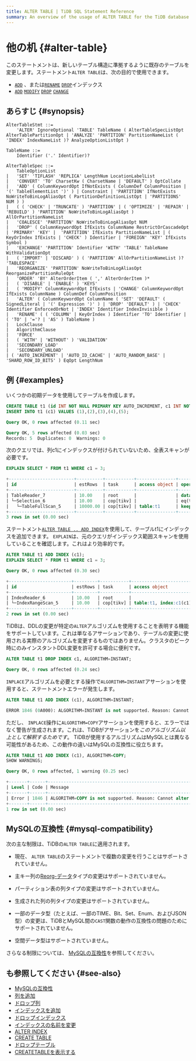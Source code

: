 ```yaml
---
title: ALTER TABLE | TiDB SQL Statement Reference
summary: An overview of the usage of ALTER TABLE for the TiDB database.
---
```


# 他の机 {#alter-table}

このステートメントは、新しいテーブル構造に準拠するように既存のテーブルを変更します。ステートメント`ALTER TABLE`は、次の目的で使用できます。

-   [`ADD`](/sql-statements/sql-statement-add-index.md) 、または[`RENAME`](/sql-statements/sql-statement-rename-index.md) [`DROP`](/sql-statements/sql-statement-drop-index.md)インデックス
-   [`ADD`](/sql-statements/sql-statement-add-column.md) [`MODIFY`](/sql-statements/sql-statement-modify-column.md) [`DROP`](/sql-statements/sql-statement-drop-column.md) [`CHANGE`](/sql-statements/sql-statement-change-column.md)

## あらすじ {#synopsis}

```ebnf+diagram
AlterTableStmt ::=
    'ALTER' IgnoreOptional 'TABLE' TableName ( AlterTableSpecListOpt AlterTablePartitionOpt | 'ANALYZE' 'PARTITION' PartitionNameList ( 'INDEX' IndexNameList )? AnalyzeOptionListOpt )

TableName ::=
    Identifier ('.' Identifier)?

AlterTableSpec ::=
    TableOptionList
|   'SET' 'TIFLASH' 'REPLICA' LengthNum LocationLabelList
|   'CONVERT' 'TO' CharsetKw ( CharsetName | 'DEFAULT' ) OptCollate
|   'ADD' ( ColumnKeywordOpt IfNotExists ( ColumnDef ColumnPosition | '(' TableElementList ')' ) | Constraint | 'PARTITION' IfNotExists NoWriteToBinLogAliasOpt ( PartitionDefinitionListOpt | 'PARTITIONS' NUM ) )
|   ( ( 'CHECK' | 'TRUNCATE' ) 'PARTITION' | ( 'OPTIMIZE' | 'REPAIR' | 'REBUILD' ) 'PARTITION' NoWriteToBinLogAliasOpt ) AllOrPartitionNameList
|   'COALESCE' 'PARTITION' NoWriteToBinLogAliasOpt NUM
|   'DROP' ( ColumnKeywordOpt IfExists ColumnName RestrictOrCascadeOpt | 'PRIMARY' 'KEY' |  'PARTITION' IfExists PartitionNameList | ( KeyOrIndex IfExists | 'CHECK' ) Identifier | 'FOREIGN' 'KEY' IfExists Symbol )
|   'EXCHANGE' 'PARTITION' Identifier 'WITH' 'TABLE' TableName WithValidationOpt
|   ( 'IMPORT' | 'DISCARD' ) ( 'PARTITION' AllOrPartitionNameList )? 'TABLESPACE'
|   'REORGANIZE' 'PARTITION' NoWriteToBinLogAliasOpt ReorganizePartitionRuleOpt
|   'ORDER' 'BY' AlterOrderItem ( ',' AlterOrderItem )*
|   ( 'DISABLE' | 'ENABLE' ) 'KEYS'
|   ( 'MODIFY' ColumnKeywordOpt IfExists | 'CHANGE' ColumnKeywordOpt IfExists ColumnName ) ColumnDef ColumnPosition
|   'ALTER' ( ColumnKeywordOpt ColumnName ( 'SET' 'DEFAULT' ( SignedLiteral | '(' Expression ')' ) | 'DROP' 'DEFAULT' ) | 'CHECK' Identifier EnforcedOrNot | 'INDEX' Identifier IndexInvisible )
|   'RENAME' ( ( 'COLUMN' | KeyOrIndex ) Identifier 'TO' Identifier | ( 'TO' | '='? | 'AS' ) TableName )
|   LockClause
|   AlgorithmClause
|   'FORCE'
|   ( 'WITH' | 'WITHOUT' ) 'VALIDATION'
|   'SECONDARY_LOAD'
|   'SECONDARY_UNLOAD'
| ( 'AUTO_INCREMENT' | 'AUTO_ID_CACHE' | 'AUTO_RANDOM_BASE' | 'SHARD_ROW_ID_BITS' ) EqOpt LengthNum
```

## 例 {#examples}

いくつかの初期データを使用してテーブルを作成します。


```sql
CREATE TABLE t1 (id INT NOT NULL PRIMARY KEY AUTO_INCREMENT, c1 INT NOT NULL);
INSERT INTO t1 (c1) VALUES (1),(2),(3),(4),(5);
```

```sql
Query OK, 0 rows affected (0.11 sec)

Query OK, 5 rows affected (0.03 sec)
Records: 5  Duplicates: 0  Warnings: 0
```

次のクエリでは、列c1にインデックスが付けられていないため、全表スキャンが必要です。


```sql
EXPLAIN SELECT * FROM t1 WHERE c1 = 3;
```

```sql
+-------------------------+----------+-----------+---------------+--------------------------------+
| id                      | estRows  | task      | access object | operator info                  |
+-------------------------+----------+-----------+---------------+--------------------------------+
| TableReader_7           | 10.00    | root      |               | data:Selection_6               |
| └─Selection_6           | 10.00    | cop[tikv] |               | eq(test.t1.c1, 3)              |
|   └─TableFullScan_5     | 10000.00 | cop[tikv] | table:t1      | keep order:false, stats:pseudo |
+-------------------------+----------+-----------+---------------+--------------------------------+
3 rows in set (0.00 sec)
```

ステートメント[`ALTER TABLE .. ADD INDEX`](/sql-statements/sql-statement-add-index.md)を使用して、テーブルt1にインデックスを追加できます。 `EXPLAIN`は、元のクエリがインデックス範囲スキャンを使用していることを確認します。これはより効率的です。


```sql
ALTER TABLE t1 ADD INDEX (c1);
EXPLAIN SELECT * FROM t1 WHERE c1 = 3;
```

```sql
Query OK, 0 rows affected (0.30 sec)

+------------------------+---------+-----------+------------------------+---------------------------------------------+
| id                     | estRows | task      | access object          | operator info                               |
+------------------------+---------+-----------+------------------------+---------------------------------------------+
| IndexReader_6          | 10.00   | root      |                        | index:IndexRangeScan_5                      |
| └─IndexRangeScan_5     | 10.00   | cop[tikv] | table:t1, index:c1(c1) | range:[3,3], keep order:false, stats:pseudo |
+------------------------+---------+-----------+------------------------+---------------------------------------------+
2 rows in set (0.00 sec)
```

TiDBは、DDLの変更が特定の`ALTER`アルゴリズムを使用することを表明する機能をサポートしています。これは単なるアサーションであり、テーブルの変更に使用される実際のアルゴリズムを変更するものではありません。クラスタのピーク時にのみインスタントDDL変更を許可する場合に便利です。


```sql
ALTER TABLE t1 DROP INDEX c1, ALGORITHM=INSTANT;
```

```sql
Query OK, 0 rows affected (0.24 sec)
```

`INPLACE`アルゴリズムを必要とする操作で`ALGORITHM=INSTANT`アサーションを使用すると、ステートメントエラーが発生します。


```sql
ALTER TABLE t1 ADD INDEX (c1), ALGORITHM=INSTANT;
```

```sql
ERROR 1846 (0A000): ALGORITHM=INSTANT is not supported. Reason: Cannot alter table by INSTANT. Try ALGORITHM=INPLACE.
```

ただし、 `INPLACE`操作に`ALGORITHM=COPY`アサーションを使用すると、エラーではなく警告が生成されます。これは、TiDBがアサーションを*このアルゴリズム以上として解釈するためです*。 TiDBが使用するアルゴリズムはMySQLとは異なる可能性があるため、この動作の違いはMySQLの互換性に役立ちます。


```sql
ALTER TABLE t1 ADD INDEX (c1), ALGORITHM=COPY;
SHOW WARNINGS;
```

```sql
Query OK, 0 rows affected, 1 warning (0.25 sec)

+-------+------+---------------------------------------------------------------------------------------------+
| Level | Code | Message                                                                                     |
+-------+------+---------------------------------------------------------------------------------------------+
| Error | 1846 | ALGORITHM=COPY is not supported. Reason: Cannot alter table by COPY. Try ALGORITHM=INPLACE. |
+-------+------+---------------------------------------------------------------------------------------------+
1 row in set (0.00 sec)
```

## MySQLの互換性 {#mysql-compatibility}

次の主な制限は、TiDBの`ALTER TABLE`に適用されます。

-   現在、 `ALTER TABLE`のステートメントで複数の変更を行うことはサポートされていません。

-   主キー列の[Reorg-データ](/sql-statements/sql-statement-modify-column.md#reorg-data-change)タイプの変更はサポートされていません。

-   パーティション表の列タイプの変更はサポートされていません。

-   生成された列の列タイプの変更はサポートされていません。

-   一部のデータ型（たとえば、一部のTIME、Bit、Set、Enum、およびJSON型）の変更は、TiDBとMySQL間の`CAST`関数の動作の互換性の問題のためにサポートされていません。

-   空間データ型はサポートされていません。

さらなる制限については、 [MySQLの互換性](/mysql-compatibility.md#ddl)を参照してください。

## も参照してください {#see-also}

-   [MySQLの互換性](/mysql-compatibility.md#ddl)
-   [列を追加](/sql-statements/sql-statement-add-column.md)
-   [ドロップ列](/sql-statements/sql-statement-drop-column.md)
-   [インデックスを追加](/sql-statements/sql-statement-add-index.md)
-   [ドロップインデックス](/sql-statements/sql-statement-drop-index.md)
-   [インデックスの名前を変更](/sql-statements/sql-statement-rename-index.md)
-   [ALTER INDEX](/sql-statements/sql-statement-alter-index.md)
-   [CREATE TABLE](/sql-statements/sql-statement-create-table.md)
-   [ドロップテーブル](/sql-statements/sql-statement-drop-table.md)
-   [CREATETABLEを表示する](/sql-statements/sql-statement-show-create-table.md)

